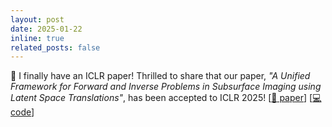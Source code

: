 ```yaml
---
layout: post
date: 2025-01-22
inline: true
related_posts: false
---
```

:tada: I finally have an ICLR paper! Thrilled to share that our paper, *"A Unified Framework for Forward and Inverse Problems in Subsurface Imaging using Latent Space Translations"*, has been accepted to ICLR 2025! [<a href="https://openreview.net/forum?id=yIlyHJdYV3">:page_facing_up: paper</a>] [<a href="https://github.com/KGML-lab/Genralized-Forward-Inverse-Framework-for-DL4SI/tree/main">:computer: code</a>]